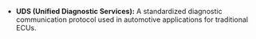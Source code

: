 - **UDS (Unified Diagnostic Services):** A standardized diagnostic communication protocol used in automotive applications for traditional ECUs.